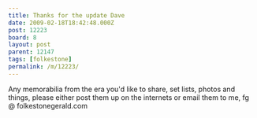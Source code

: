 ```yaml
---
title: Thanks for the update Dave
date: 2009-02-18T18:42:48.000Z
post: 12223
board: 8
layout: post
parent: 12147
tags: [folkestone]
permalink: /m/12223/
---
```

Any memorabilia from the era you'd like to share, set lists, photos and things, please either post them up on the internets or email them to me, fg @ folkestonegerald.com
